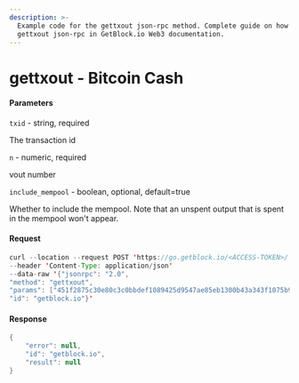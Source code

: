 ```yaml
---
description: >-
  Example code for the gettxout json-rpc method. Сomplete guide on how to use
  gettxout json-rpc in GetBlock.io Web3 documentation.
---
```


# gettxout - Bitcoin Cash

#### Parameters

`txid` - string, required

The transaction id

`n` - numeric, required

vout number

`include_mempool` - boolean, optional, default=true

Whether to include the mempool. Note that an unspent output that is spent in the mempool won't appear.

#### Request

```java
curl --location --request POST 'https://go.getblock.io/<ACCESS-TOKEN>/' 
--header 'Content-Type: application/json' 
--data-raw '{"jsonrpc": "2.0",
"method": "gettxout",
"params": ["451f2875c30e80c3c0bbdef1089425d9547ae85eb1300b43a343f1075b98312a", 1, null],
"id": "getblock.io"}'
```

#### Response

```java
{
    "error": null,
    "id": "getblock.io",
    "result": null
}
```
